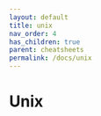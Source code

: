 ```yaml
---
layout: default
title: unix
nav_order: 4
has_children: true
parent: cheatsheets
permalink: /docs/unix
---
```


# Unix

